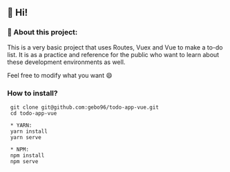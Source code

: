 ## 👋 Hi!

### 👾 About this project:
This is a very basic project that uses Routes, Vuex and Vue to make a to-do list. It is as a practice and reference for the public who want to learn about these development environments as well.

Feel free to modify what you want 😄


### How to install?
```
 git clone git@github.com:gebo96/todo-app-vue.git
 cd todo-app-vue
 
 * YARN:
 yarn install
 yarn serve
 
 * NPM:
 npm install
 npm serve
